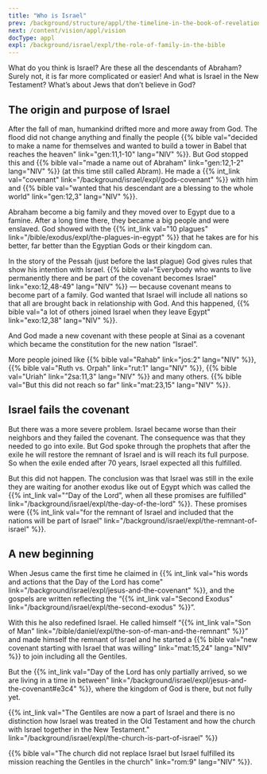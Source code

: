 ```yaml
---
title: "Who is Israel"
prev: /background/structure/appl/the-timeline-in-the-book-of-revelation
next: /content/vision/appl/vision
docType: appl
expl: /background/israel/expl/the-role-of-family-in-the-bible
---
```


What do you think is Israel? Are these all the descendants of Abraham? Surely not, it is far more complicated or easier! And what is Israel in the New Testament? What’s about Jews that don’t believe in God?

## The origin and purpose of Israel

<a name="1bcd"></a>
After the fall of man, humankind drifted more and more away from God. The flood did not change anything and finally the people {{% bible val="decided to make a name for themselves and wanted to build a tower in Babel that reaches the heaven" link="gen:11,1-10" lang="NIV" %}}. But God stopped this and {{% bible val="made a name out of Abraham" link="gen:12,1-2" lang="NIV" %}} (at this time still called Abram). He made a {{% int_link val="covenant" link="/background/israel/expl/gods-covenant" %}} with him and {{% bible val="wanted that his descendant are a blessing to the whole world" link="gen:12,3" lang="NIV" %}}.

Abraham become a big family and they moved over to Egypt due to a famine. After a long time there, they became a big people and were enslaved. God showed with the {{% int_link val="10 plagues" link="/bible/exodus/expl/the-plagues-in-egypt" %}} that he takes are for his better, far better than the Egyptian Gods or their kingdom can.

In the story of the Pessah (just before the last plague) God gives rules that show his intention with Israel. {{% bible val="Everybody who wants to live permanently there and be part of the covenant becomes Israel" link="exo:12,48-49" lang="NIV" %}} — because covenant means to become part of a family. God wanted that Israel will include all nations so that all are brought back in relationship with God. And this happened, {{% bible val="a lot of others joined Israel when they leave Egypt" link="exo:12,38" lang="NIV" %}}.

And God made a new covenant with these people at Sinai as a covenant which became the constitution for the new nation “Israel”.

More people joined like {{% bible val="Rahab" link="jos:2" lang="NIV" %}}, {{% bible val="Ruth vs. Orpah" link="rut:1" lang="NIV" %}}, {{% bible val="Uriah" link="2sa:11,3" lang="NIV" %}} and many others. {{% bible val="But this did not reach so far" link="mat:23,15" lang="NIV" %}}.

## Israel fails the covenant

<a name="7249"></a>
But there was a more severe problem. Israel became worse than their neighbors and they failed the covenant. The consequence was that they needed to go into exile. But God spoke through the prophets that after the exile he will restore the remnant of Israel and is will reach its full purpose. So when the exile ended after 70 years, Israel expected all this fulfilled.

But this did not happen. The conclusion was that Israel was still in the exile they are waiting for another exodus like out of Egypt which was called the {{% int_link val="“Day of the Lord”, when all these promises are fulfilled" link="/background/israel/expl/the-day-of-the-lord" %}}. These promises were {{% int_link val="for the remnant of Israel and included that the nations will be part of Israel" link="/background/israel/expl/the-remnant-of-israel" %}}.

## A new beginning

<a name="a1e0"></a>
When Jesus came the first time he claimed in {{% int_link val="his words and actions that the Day of the Lord has come" link="/background/israel/expl/jesus-and-the-covenant" %}}, and the gospels are written reflecting the “{{% int_link val="Second Exodus" link="/background/israel/expl/the-second-exodus" %}}”.

With this he also redefined Israel. He called himself “{{% int_link val="Son of Man" link="/bible/daniel/expl/the-son-of-man-and-the-remnant" %}}” and made himself the remnant of Israel and he started a {{% bible val="new covenant starting with Israel that was willing" link="mat:15,24" lang="NIV" %}} to join including all the Gentiles.

But the {{% int_link val="Day of the Lord has only partially arrived, so we are living in a time in between" link="/background/israel/expl/jesus-and-the-covenant#e3c4" %}}, where the kingdom of God is there, but not fully yet.

{{% int_link val="The Gentiles are now a part of Israel and there is no distinction how Israel was treated in the Old Testament and how the church with Israel together in the New Testament." link="/background/israel/expl/the-church-is-part-of-israel" %}}

{{% bible val="The church did not replace Israel but Israel fulfilled its mission reaching the Gentiles in the church" link="rom:9" lang="NIV" %}}.

